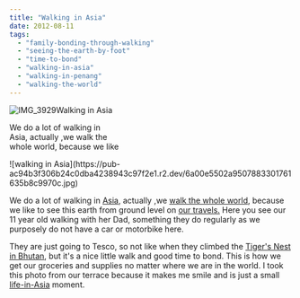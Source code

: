 ```yaml
---
title: "Walking in Asia"
date: 2012-08-11
tags: 
  - "family-bonding-through-walking"
  - "seeing-the-earth-by-foot"
  - "time-to-bond"
  - "walking-in-asia"
  - "walking-in-penang"
  - "walking-the-world"
---
```


![IMG_3929](https://pub-ac94b3f306b24c0dba4238943c97f2e1.r2.dev/6a00e5502a9507883301761635b748970c.jpg)Walking in Asia  
  
We do a lot of walking in  
Asia, actually ,we walk the  
whole world, because we like

<!--more--> ![walking in Asia](https://pub-ac94b3f306b24c0dba4238943c97f2e1.r2.dev/6a00e5502a9507883301761635b8c9970c.jpg)  
  
We do a lot of walking in [Asia](https://pub-ac94b3f306b24c0dba4238943c97f2e1.r2.dev/2012/05/penang-at-night.html "Penang"), actually ,we [walk the whole world](https://pub-ac94b3f306b24c0dba4238943c97f2e1.r2.dev/2012/05/paris-for-families-walking-the-left-bank.html "we walk the whole world"), because we like to see this earth from ground level on [our travels.](https://pub-ac94b3f306b24c0dba4238943c97f2e1.r2.dev/2012/01/amazing-family-world-tour.html "our family travels around the world") Here you see our 11 year old walking with her Dad, something they do regularly as we purposely do not have a car or motorbike here.  
  
They are just going to Tesco, so not like when they climbed the [Tiger's Nest in Bhutan](https://pub-ac94b3f306b24c0dba4238943c97f2e1.r2.dev/2011/07/tigers-nest-in-paro-bhutan.html "tigers nest bhutan hike"), but it's a nice little walk and good time to bond. This is how we get our groceries and supplies no matter where we are in the world. I took this photo from our terrace because it makes me smile and is just a small [life-in-Asia](https://pub-ac94b3f306b24c0dba4238943c97f2e1.r2.dev/2012/05/living-in-asia.html "life in Asia") moment.

